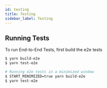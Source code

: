 ```yaml
---
id: testing
title: Testing
sidebar_label: Testing
---
```


## Running Tests

To run End-to-End Tests, first build the e2e tests
```bash
$ yarn build-e2e
$ yarn test-e2e

# Running e2e tests in a minimized window
$ START_MINIMIZED=true yarn build-e2e
$ yarn test-e2e
```

